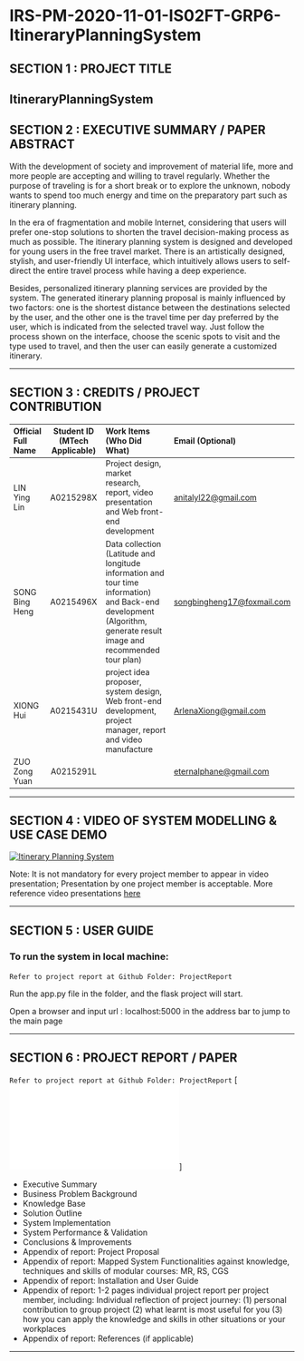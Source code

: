 # IRS-PM-2020-11-01-IS02FT-GRP6-ItineraryPlanningSystem
## SECTION 1 : PROJECT TITLE
## ItineraryPlanningSystem

## SECTION 2 : EXECUTIVE SUMMARY / PAPER ABSTRACT
With the development of society and improvement of material life, more and more people are accepting and willing to travel regularly. Whether the purpose of traveling is for a short break or to explore the unknown, nobody wants to spend too much energy and time on the preparatory part such as itinerary planning.  

In the era of fragmentation and mobile Internet, considering that users will prefer one-stop solutions to shorten the travel decision-making process as much as possible. The itinerary planning system is designed and developed for young users in the free travel market. There is an artistically designed, stylish, and user-friendly UI interface, which intuitively allows users to self-direct the entire travel process while having a deep experience.  

Besides, personalized itinerary planning services are provided by the system. The generated itinerary planning proposal is mainly influenced by two factors: one is the shortest distance between the destinations selected by the user, and the other one is the travel time per day preferred by the user, which is indicated from the selected travel way. Just follow the process shown on the interface, choose the scenic spots to visit and the type used to travel, and then the user can easily generate a customized itinerary. 

---

## SECTION 3 : CREDITS / PROJECT CONTRIBUTION

| Official Full Name | Student ID (MTech Applicable) | Work Items (Who Did What)                                    | Email (Optional)           |
| :----------------- | :---------------------------: | :----------------------------------------------------------- | :------------------------- |
| LIN Ying Lin       |           A0215298X           | Project design, market research, report, video presentation and Web front-end development | anitalyl22@gmail.com       |
| SONG Bing Heng     |           A0215496X           | Data collection (Latitude and longitude information and tour time information) and Back-end development (Algorithm, generate result image and recommended tour plan) | songbingheng17@foxmail.com |
| XIONG Hui          |           A0215431U           | project idea proposer, system design, Web front-end development, project manager, report and video manufacture | ArlenaXiong@gmail.com      |
| ZUO Zong Yuan      |           A0215291L           |                                                              | eternalphane@gmail.com     |

---

## SECTION 4 : VIDEO OF SYSTEM MODELLING & USE CASE DEMO

[![Itinerary Planning System](http://img.youtube.com/vi/-AiYLUjP6o8/0.jpg)](IRS-PM-2020-11-01-IS02FT-GRP6-IniteraryPlanningSystem.mp4)

Note: It is not mandatory for every project member to appear in video presentation; Presentation by one project member is acceptable. 
More reference video presentations [here](https://telescopeuser.wordpress.com/2018/03/31/master-of-technology-solution-know-how-video-index-2/ "video presentations")

---

## SECTION 5 : USER GUIDE

### To run the system in local machine:

`Refer to project report at Github Folder: ProjectReport`

Run the app.py file in the folder, and the flask project will start. 

Open a browser and input url : localhost:5000  in the address bar to jump to the main page 

---
## SECTION 6 : PROJECT REPORT / PAPER

`Refer to project report at Github Folder: ProjectReport`
[![ItineraryPlanningSytem](ProjectReport/ItineraryPlanFinalReport.pdf)]
- Executive Summary
- Business Problem Background
- Knowledge Base
- Solution Outline
- System Implementation
- System Performance & Validation
- Conclusions & Improvements
- Appendix of report: Project Proposal
- Appendix of report: Mapped System Functionalities against knowledge, techniques and skills of modular courses: MR, RS, CGS
- Appendix of report: Installation and User Guide
- Appendix of report: 1-2 pages individual project report per project member, including: Individual reflection of project journey: (1) personal contribution to group project (2) what learnt is most useful for you (3) how you can apply the knowledge and skills in other situations or your workplaces
- Appendix of report: References (if applicable)

---
